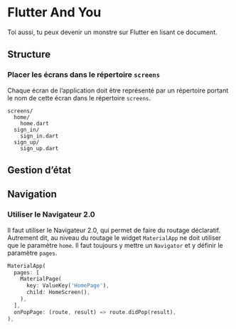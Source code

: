 # Flutter And You

Toi aussi, tu peux devenir un monstre sur Flutter en lisant ce document.

## Structure

### Placer les écrans dans le répertoire `screens`

Chaque écran de l’application doit être représenté par un répertoire portant le nom de cette écran dans le répertoire `screens`.

```
screens/
  home/
    home.dart
  sign_in/
    sign_in.dart
  sign_up/
    sign_up.dart
```

## Gestion d’état

## Navigation

### Utiliser le Navigateur 2.0

Il faut utiliser le Navigateur 2.0, qui permet de faire du routage déclaratif.
Autrement dit, au niveau du routage le widget `MaterialApp` ne doit utiliser que le paramètre `home`.
Il faut toujours y mettre un `Navigator` et y définir le paramètre `pages`.

```dart
MaterialApp(
  pages: [
    MaterialPage(
      key: ValueKey('HomePage'),
      child: HomeScreen(),
    ),
  ],
  onPopPage: (route, result) => route.didPop(result),
),
```
